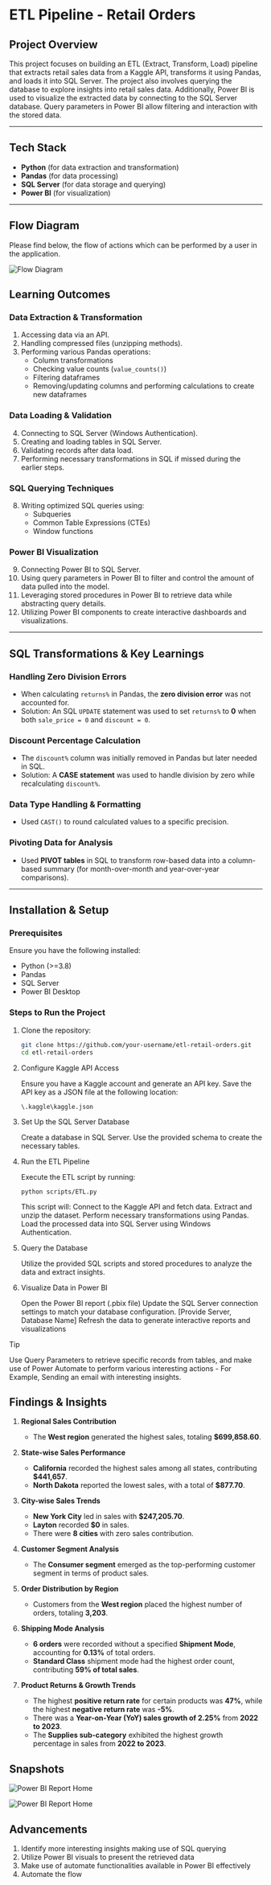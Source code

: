 # ETL Pipeline - Retail Orders  

## Project Overview  
This project focuses on building an ETL (Extract, Transform, Load) pipeline that extracts retail sales data from a Kaggle API, transforms it using Pandas, and loads it into SQL Server. The project also involves querying the database to explore insights into retail sales data. Additionally, Power BI is used to visualize the extracted data by connecting to the SQL Server database. Query parameters in Power BI allow filtering and interaction with the stored data.  

---

## Tech Stack  
- **Python** (for data extraction and transformation)  
- **Pandas** (for data processing)  
- **SQL Server** (for data storage and querying)  
- **Power BI** (for visualization)  

---

## Flow Diagram
Please find below, the flow of actions which can be performed by a user in the application.

![Flow Diagram](https://github.com/VenkatDundi/ETL_Pipeline_RetailOrders/blob/main/snapshots/Structure.jpg)

## Learning Outcomes  

### **Data Extraction & Transformation**  
1. Accessing data via an API.  
2. Handling compressed files (unzipping methods).  
3. Performing various Pandas operations:  
   - Column transformations  
   - Checking value counts (`value_counts()`)  
   - Filtering dataframes  
   - Removing/updating columns and performing calculations to create new dataframes  

### **Data Loading & Validation**  
4. Connecting to SQL Server (Windows Authentication).  
5. Creating and loading tables in SQL Server.  
6. Validating records after data load.  
7. Performing necessary transformations in SQL if missed during the earlier steps.  

### **SQL Querying Techniques**  
8. Writing optimized SQL queries using:  
   - Subqueries  
   - Common Table Expressions (CTEs)  
   - Window functions  

### **Power BI Visualization**  
9. Connecting Power BI to SQL Server.  
10. Using query parameters in Power BI to filter and control the amount of data pulled into the model.  
11. Leveraging stored procedures in Power BI to retrieve data while abstracting query details.  
12. Utilizing Power BI components to create interactive dashboards and visualizations.  

---

## SQL Transformations & Key Learnings  

### **Handling Zero Division Errors**  
- When calculating `returns%` in Pandas, the **zero division error** was not accounted for.  
- Solution: An SQL `UPDATE` statement was used to set `returns%` to **0** when both `sale_price = 0` and `discount = 0`.  

### **Discount Percentage Calculation**  
- The `discount%` column was initially removed in Pandas but later needed in SQL.  
- Solution: A **CASE statement** was used to handle division by zero while recalculating `discount%`.  

### **Data Type Handling & Formatting**  
- Used `CAST()` to round calculated values to a specific precision.  

### **Pivoting Data for Analysis**  
- Used **PIVOT tables** in SQL to transform row-based data into a column-based summary (for month-over-month and year-over-year comparisons).  

---

## Installation & Setup  

### **Prerequisites**  
Ensure you have the following installed:  
- Python (>=3.8)  
- Pandas  
- SQL Server  
- Power BI Desktop  


### **Steps to Run the Project**  
1. Clone the repository:
  
   ```sh
   git clone https://github.com/your-username/etl-retail-orders.git
   cd etl-retail-orders
   ```

2. Configure Kaggle API Access

    Ensure you have a Kaggle account and generate an API key.
    Save the API key as a JSON file at the following location:

    ```
    \.kaggle\kaggle.json
    ```

3. Set Up the SQL Server Database

    Create a database in SQL Server.
    Use the provided schema to create the necessary tables.

4. Run the ETL Pipeline

    Execute the ETL script by running:
    ```
    python scripts/ETL.py
    ```

    This script will:
    Connect to the Kaggle API and fetch data.
    Extract and unzip the dataset.
    Perform necessary transformations using Pandas.
    Load the processed data into SQL Server using Windows Authentication.
  

5. Query the Database

    Utilize the provided SQL scripts and stored procedures to analyze the data and extract insights.

6. Visualize Data in Power BI

    Open the Power BI report (.pbix file)
    Update the SQL Server connection settings to match your database configuration. [Provide Server, Database Name]
    Refresh the data to generate interactive reports and visualizations
    
> [!Tip]
> Use Query Parameters to retrieve specific records from tables, and make use of Power Automate to perform various interesting actions - For Example, Sending an email with interesting insights.

## **Findings & Insights**  

1. **Regional Sales Contribution**  
   - The **West region** generated the highest sales, totaling **$699,858.60**.  

2. **State-wise Sales Performance**  
   - **California** recorded the highest sales among all states, contributing **$441,657**.  
   - **North Dakota** reported the lowest sales, with a total of **$877.70**.  

3. **City-wise Sales Trends**  
   - **New York City** led in sales with **$247,205.70**.  
   - **Layton** recorded **$0** in sales.  
   - There were **8 cities** with zero sales contribution.  

4. **Customer Segment Analysis**  
   - The **Consumer segment** emerged as the top-performing customer segment in terms of product sales.  

5. **Order Distribution by Region**  
   - Customers from the **West region** placed the highest number of orders, totaling **3,203**.  

6. **Shipping Mode Analysis**  
   - **6 orders** were recorded without a specified **Shipment Mode**, accounting for **0.13%** of total orders.  
   - **Standard Class** shipment mode had the highest order count, contributing **59% of total sales**.  

7. **Product Returns & Growth Trends**  
   - The highest **positive return rate** for certain products was **47%**, while the highest **negative return rate** was **-5%**.  
   - There was a **Year-on-Year (YoY) sales growth of 2.25%** from **2022 to 2023**.  
   - The **Supplies sub-category** exhibited the highest growth percentage in sales from **2022 to 2023**.  


## **Snapshots**

![Power BI Report Home](https://github.com/VenkatDundi/ETL_Pipeline_RetailOrders/blob/main/snapshots/report_home.png)   


![Power BI Report Home](https://github.com/VenkatDundi/ETL_Pipeline_RetailOrders/blob/main/snapshots/stored_procedure.png)   

## **Advancements**

1. Identify more interesting insights making use of SQL querying
2. Utilize Power BI visuals to present the retrieved data
3. Make use of automate functionalities available in Power BI effectively
4. Automate the flow  
